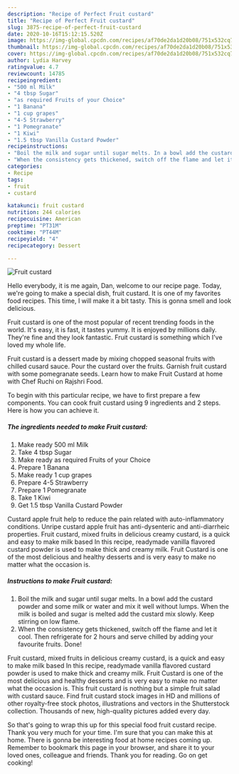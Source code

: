 ```yaml
---
description: "Recipe of Perfect Fruit custard"
title: "Recipe of Perfect Fruit custard"
slug: 3875-recipe-of-perfect-fruit-custard
date: 2020-10-16T15:12:15.520Z
image: https://img-global.cpcdn.com/recipes/af70de2da1d20b08/751x532cq70/fruit-custard-recipe-main-photo.jpg
thumbnail: https://img-global.cpcdn.com/recipes/af70de2da1d20b08/751x532cq70/fruit-custard-recipe-main-photo.jpg
cover: https://img-global.cpcdn.com/recipes/af70de2da1d20b08/751x532cq70/fruit-custard-recipe-main-photo.jpg
author: Lydia Harvey
ratingvalue: 4.7
reviewcount: 14785
recipeingredient:
- "500 ml Milk"
- "4 tbsp Sugar"
- "as required Fruits of your Choice"
- "1 Banana"
- "1 cup grapes"
- "4-5 Strawberry"
- "1 Pomegranate"
- "1 Kiwi"
- "1.5 tbsp Vanilla Custard Powder"
recipeinstructions:
- "Boil the milk and sugar until sugar melts. In a bowl add the custard powder and some milk or water and mix it well without lumps. When the milk is boiled and sugar is melted add the custard mix slowly. Keep stirring on low flame."
- "When the consistency gets thickened, switch off the flame and let it cool. Then refrigerate for 2 hours and serve chilled by adding your favourite fruits. Done!"
categories:
- Recipe
tags:
- fruit
- custard

katakunci: fruit custard 
nutrition: 244 calories
recipecuisine: American
preptime: "PT31M"
cooktime: "PT44M"
recipeyield: "4"
recipecategory: Dessert

---
```



![Fruit custard](https://img-global.cpcdn.com/recipes/af70de2da1d20b08/751x532cq70/fruit-custard-recipe-main-photo.jpg)

Hello everybody, it is me again, Dan, welcome to our recipe page. Today, we're going to make a special dish, fruit custard. It is one of my favorites food recipes. This time, I will make it a bit tasty. This is gonna smell and look delicious.

Fruit custard is one of the most popular of recent trending foods in the world. It's easy, it is fast, it tastes yummy. It is enjoyed by millions daily. They're fine and they look fantastic. Fruit custard is something which I've loved my whole life.

Fruit custard is a dessert made by mixing chopped seasonal fruits with chilled cusard sauce. Pour the custard over the fruits. Garnish fruit custard with some pomegranate seeds. Learn how to make Fruit Custard at home with Chef Ruchi on Rajshri Food.


To begin with this particular recipe, we have to first prepare a few components. You can cook fruit custard using 9 ingredients and 2 steps. Here is how you can achieve it.

<!--inarticleads1-->

##### The ingredients needed to make Fruit custard:

1. Make ready 500 ml Milk
1. Take 4 tbsp Sugar
1. Make ready as required Fruits of your Choice
1. Prepare 1 Banana
1. Make ready 1 cup grapes
1. Prepare 4-5 Strawberry
1. Prepare 1 Pomegranate
1. Take 1 Kiwi
1. Get 1.5 tbsp Vanilla Custard Powder


Custard apple fruit help to reduce the pain related with auto-inflammatory conditions. Unripe custard apple fruit has anti-dysenteric and anti-diarrheic properties. Fruit custard, mixed fruits in delicious creamy custard, is a quick and easy to make milk based In this recipe, readymade vanilla flavored custard powder is used to make thick and creamy milk. Fruit Custard is one of the most delicious and healthy desserts and is very easy to make no matter what the occasion is. 

<!--inarticleads2-->

##### Instructions to make Fruit custard:

1. Boil the milk and sugar until sugar melts. In a bowl add the custard powder and some milk or water and mix it well without lumps. When the milk is boiled and sugar is melted add the custard mix slowly. Keep stirring on low flame.
1. When the consistency gets thickened, switch off the flame and let it cool. Then refrigerate for 2 hours and serve chilled by adding your favourite fruits. Done!


Fruit custard, mixed fruits in delicious creamy custard, is a quick and easy to make milk based In this recipe, readymade vanilla flavored custard powder is used to make thick and creamy milk. Fruit Custard is one of the most delicious and healthy desserts and is very easy to make no matter what the occasion is. This fruit custard is nothing but a simple fruit salad with custard sauce. Find fruit custard stock images in HD and millions of other royalty-free stock photos, illustrations and vectors in the Shutterstock collection. Thousands of new, high-quality pictures added every day. 

So that's going to wrap this up for this special food fruit custard recipe. Thank you very much for your time. I'm sure that you can make this at home. There is gonna be interesting food at home recipes coming up. Remember to bookmark this page in your browser, and share it to your loved ones, colleague and friends. Thank you for reading. Go on get cooking!
